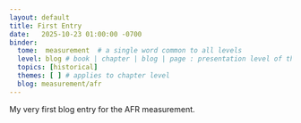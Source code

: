 ```yaml
---
layout: default
title: First Entry
date:   2025-10-23 01:00:00 -0700
binder:
  tome:  measurement  # a single word common to all levels
  level: blog # book | chapter | blog | page : presentation level of this file.
  topics: [historical]
  themes: [ ] # applies to chapter level
  blog: measurement/afr
---
```


My very first blog entry for the AFR measurement.
